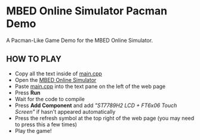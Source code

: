 # MBED Online Simulator Pacman Demo
 A Pacman-Like Game Demo for the MBED Online Simulator.
 
 ## HOW TO PLAY
 - Copy all the text inside of [main.cpp](main.cpp)
 - Open the [MBED Online Simulator](https://simulator.mbed.com/)
 - Paste [main.cpp](main.cpp) into the text pane on the left of the web page
 - Press **Run**
 - Wait for the code to compile
 - Press **Add Component** and add *"ST7789H2 LCD + FT6x06 Touch Screen"* if hasn't appeared automatically
 - Press the refresh symbol at the top right of the web page (you may need to press this a few times)
 - Play the game!
